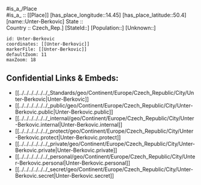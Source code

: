 ﻿---
location: [50.4,14.45] 
mapzoom: [7,12] 
mapmarker: city 
type: City
tags:
- geo/City


SpocWebEntityId: 35117
isDeleted: false
confidential: public

---
#is_a_/Place  
#is_a_ :: [[Place]] 
[has_place_longitude::14.45] 
[has_place_latitude::50.4] 
[name::Unter-Berkovic] 
State ::  
Country :: Czech_Rep.] 
[StateId::] 
[Population::] 
[Unknown::] 


```leaflet
id: Unter-Berkovic
coordinates: [[Unter-Berkovic]] 
markerFile: [[Unter-Berkovic]] 
defaultZoom: 11 
maxZoom: 18
```


## Confidential Links & Embeds: 
- [[../../../../../../_Standards/geo/Continent/Europe/Czech_Republic/City/Unter-Berkovic|Unter-Berkovic]] 
- [[../../../../../../_public/geo/Continent/Europe/Czech_Republic/City/Unter-Berkovic.public|Unter-Berkovic.public]] 
- [[../../../../../../_internal/geo/Continent/Europe/Czech_Republic/City/Unter-Berkovic.internal|Unter-Berkovic.internal]] 
- [[../../../../../../_protect/geo/Continent/Europe/Czech_Republic/City/Unter-Berkovic.protect|Unter-Berkovic.protect]] 
- [[../../../../../../_private/geo/Continent/Europe/Czech_Republic/City/Unter-Berkovic.private|Unter-Berkovic.private]] 
- [[../../../../../../_personal/geo/Continent/Europe/Czech_Republic/City/Unter-Berkovic.personal|Unter-Berkovic.personal]] 
- [[../../../../../../_secret/geo/Continent/Europe/Czech_Republic/City/Unter-Berkovic.secret|Unter-Berkovic.secret]] 
